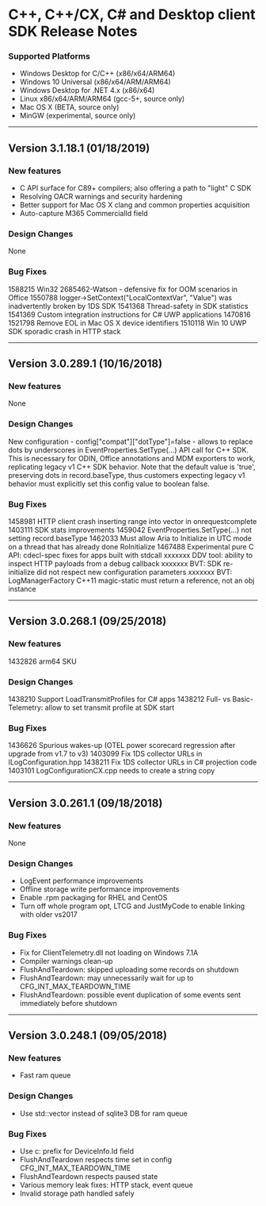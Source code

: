 # C++, C++/CX, C# and Desktop client SDK Release Notes

### Supported Platforms

- Windows Desktop for C/C++ (x86/x64/ARM64)
- Windows 10 Universal (x86/x64/ARM/ARM64)
- Windows Desktop for .NET 4.x (x86/x64)
- Linux x86/x64/ARM/ARM64 (gcc-5+, source only)
- Mac OS X (BETA, source only)
- MinGW (experimental, source only)

---

## Version 3.1.18.1 (01/18/2019)

### New features

- C API surface for C89+ compilers; also offering a path to "light" C SDK
- Resolving OACR warnings and security hardening
- Better support for Mac OS X clang and common properties acquisition
- Auto-capture M365 CommercialId field

### Design Changes

None

### Bug Fixes

1588215 Win32 2685462-Watson - defensive fix for OOM scenarios in Office
1550788 logger->SetContext("LocalContextVar", "Value") was inadvertently broken by 1DS SDK
1541368 Thread-safety in SDK statistics
1541369 Custom integration instructions for C# UWP applications
1470816 1521798 Remove EOL in Mac OS X device identifiers
1510118 Win 10 UWP SDK sporadic crash in HTTP stack

---

## Version 3.0.289.1 (10/16/2018)

### New features

None

### Design Changes

New configuration - config["compat"]["dotType"]=false - allows to replace dots by underscores
in EventProperties.SetType(...) API call for C++ SDK. This is necessary for ODIN, Office
annotations and MDM exporters to work, replicating legacy v1 C++ SDK behavior. Note that
the default value is 'true', preserving dots in record.baseType, thus customers expecting
legacy v1 behavior must explicitly set this config value to boolean false.

### Bug Fixes

1458981 HTTP client crash inserting range into vector in onrequestcomplete
1403111 SDK stats improvements
1459042 EventProperties.SetType(...) not setting record.baseType
1462033 Must allow Aria to Initialize in UTC mode on a thread that has already done RoInitialize
1467488 Experimental pure C API: cdecl-spec fixes for apps built with stdcall
xxxxxxx DDV tool: ability to inspect HTTP payloads from a debug callback
xxxxxxx BVT: SDK re-initialize did not respect new configuration parameters
xxxxxxx BVT: LogManagerFactory C++11 magic-static must return a reference, not an obj instance

---

## Version 3.0.268.1 (09/25/2018)

### New features

1432826 arm64 SKU

### Design Changes

1438210	Support LoadTransmitProfiles for C# apps
1438212	Full- vs Basic- Telemetry: allow to set transmit profile at SDK start

### Bug Fixes

1436626 Spurious wakes-up (OTEL power scorecard regression after upgrade from v1.7 to v3)
1403099	Fix 1DS collector URLs in ILogConfiguration.hpp
1438211	Fix 1DS collector URLs in C# projection code
1403101	LogConfigurationCX.cpp needs to create a string copy

---

## Version 3.0.261.1 (09/18/2018)

### New features

None

### Design Changes

- LogEvent performance improvements
- Offline storage write performance improvements
- Enable .rpm packaging for RHEL and CentOS
- Turn off whole program opt, LTCG and JustMyCode to enable linking with older vs2017

### Bug Fixes

- Fix for ClientTelemetry.dll not loading on Windows 7.1A
- Compiler warnings clean-up
- FlushAndTeardown: skipped uploading some records on shutdown
- FlushAndTeardown: may unnecessarily wait for up to CFG_INT_MAX_TEARDOWN_TIME
- FlushAndTeardown: possible event duplication of some events sent immediately before shutdown

---

## Version 3.0.248.1 (09/05/2018)

### New features

- Fast ram queue

### Design Changes

- Use std::vector instead of sqlite3 DB for ram queue

### Bug Fixes

- Use c: prefix for DeviceInfo.Id field
- FlushAndTeardown respects time set in config CFG_INT_MAX_TEARDOWN_TIME
- FlushAndTeardown respects paused state
- Various memory leak fixes: HTTP stack, event queue
- Invalid storage path handled safely
